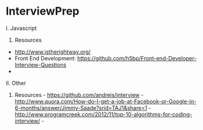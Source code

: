 # InterviewPrep

I. Javascript
  1. Resources
  - http://www.jstherightway.org/
  - Front End Development: https://github.com/h5bp/Front-end-Developer-Interview-Questions
  - 

II. Other
  1. Resources
    - https://github.com/andreis/interview
    - http://www.quora.com/How-do-I-get-a-job-at-Facebook-or-Google-in-6-months/answer/Jimmy-Saade?srid=TAJ1&share=1
    - http://www.programcreek.com/2012/11/top-10-algorithms-for-coding-interview/
    - 
